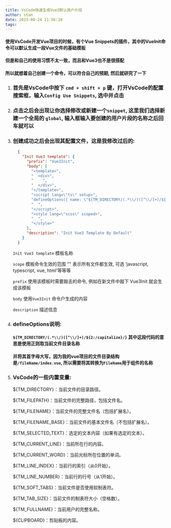 ```yaml
---
title: VsCode快速生成Vue3默认用户片段
author: stan
date: 2023-08-24 11:56:28
tags:
---
```


#### 使用VsCode开发Vue项目的时候，有个Vue Snippets的插件，其中的VueInit命令可以默认生成一段Vue文件的基础模板
#### 但是和自己的使用习惯不太一致，而且和Vue3也不是很搭配
#### 所以就想着自己创建一个命令，可以符合自己的预期, 然后就研究了一下

1. ### 首先是VsCode中按下 `cmd + shift + p` 键，打开VsCode的配置搜索框，输入`Config Use Snippets`, 选中并点击

2. ### 点击之后会出现让你选择修改或新建一个`snippet`, 这里我们选择新建一个全局的 `global`, 输入框输入要创建的用户片段的名称之后回车就可以

3. ### 创建成功之后会出现其配置文件，这是我修改过后的:
    ```json
      {
        "Init Vue3 template": {
          "prefix": "Vue3Init",
          "body": [
            "<template>",
            "  <div>",
            "    ",
            "  </div>",
            "</template>",
            "<script lang=\"ts\" setup>",
            "defineOptions({ name: \"${TM_DIRECTORY/(.*\\/)([^\\/]+)/${2:/capitalize}/}\" })",
            "  ",
            "</script>",
            "<style lang=\"scss\" scoped>",
            "  ",
            "</style>"
          ],
          "description": "Init Vue3 Template By Default"
        }
      }
    ```
    `Init Vue3 template` 模板名称

    `scope` 模板命令生效的范围 "" 表示所有文件都生效, 可选 ‘javascript, typescript, vue, html’等等等

    `prefix` 使用该模板时需要敲击的命令, 例如在新文件中敲下 Vue3Init 就会生成该模板

    `body` 使用`Vue3Init` 命令户生成的内容

    `description` 描述信息

4. ### defineOptions说明:
   #### `${TM_DIRECTORY/(.*\\/)([^\\/]+)/${2:/capitalize}/}` 其中这段代码的意思是使用正则取当前文件目录名称
   #### 并将其首字母大写，因为我的vue项目的文件目录结构是`/fileName/index.vue`, 所以需要将其转换为`FileName`用于组件的名称

5. ### VsCode的一些内置变量:
    ${TM_DIRECTORY}：当前文件的目录路径。

    ${TM_FILEPATH}：当前文件的完整路径，包括文件名。
  
    ${TM_FILENAME}：当前文件的完整文件名（包括扩展名）。
  
    ${TM_FILENAME_BASE}：当前文件的基本文件名（不包括扩展名）。

    ${TM_SELECTED_TEXT}：选定的文本内容（如果有选定的文本）。

    ${TM_CURRENT_LINE}：当前所在行的内容。

    ${TM_CURRENT_WORD}：当前光标所在位置的单词。

    ${TM_LINE_INDEX}：当前行的索引（从0开始）。

    ${TM_LINE_NUMBER}：当前行的行号（从1开始）。

    ${TM_SOFT_TABS}：当前文件是否使用软制表符。

    ${TM_TAB_SIZE}：当前文件的制表符大小（空格数）。
  
    ${TM_FULLNAME}：当前用户的完整名称。

    ${CLIPBOARD}：剪贴板的内容。








